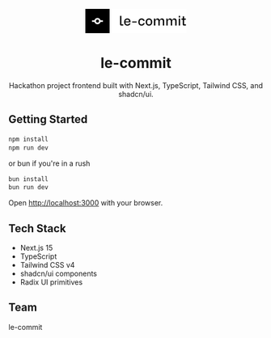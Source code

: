 <p align="center">
  <img src="public/logo.svg" alt="le-commit" width="200" />
</p>

<h1 align="center">le-commit</h1>

<p align="center">
  Hackathon project frontend built with Next.js, TypeScript, Tailwind CSS, and shadcn/ui.
</p>

## Getting Started

```bash
npm install
npm run dev
```
or bun if you're in a rush

```bash
bun install
bun run dev
```

Open [http://localhost:3000](http://localhost:3000) with your browser.

## Tech Stack

- Next.js 15
- TypeScript
- Tailwind CSS v4
- shadcn/ui components
- Radix UI primitives

## Team

le-commit